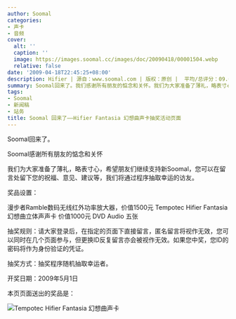 ```yaml
---
author: Soomal
categories:
- 声卡
- 音频
cover:
  alt: ''
  caption: ''
  image: https://images.soomal.cc/images/doc/20090418/00001504.webp
  relative: false
date: '2009-04-18T22:45:25+08:00'
description: Hifier | 源自：www.soomal.com | 版权：原创 |  平均/总评分：09.68/513
summary: Soomal回来了。我们感谢所有朋友的惦念和关怀。我们为大家准备了薄礼，略表寸心，您可以在留言处留下您的祝福等，我们将通过程序抽取幸运的访友。本页奖品是节奏坦克的幻想曲声卡
tags:
- Soomal
- 新闻稿
- 站务
title: Soomal 回来了――Hifier Fantasia 幻想曲声卡抽奖活动页面
---
```


Soomal回来了。



Soomal感谢所有朋友的惦念和关怀



我们为大家准备了薄礼，略表寸心，希望朋友们继续支持新Soomal，您可以在留言处留下您的祝福、意见、建议等，我们将通过程序抽取幸运的访友。



奖品设置：



漫步者Ramble数码无线红外功率放大器，价值1500元
Tempotec Hifier Fantasia 幻想曲立体声声卡  价值1000元
DVD Audio 五张



抽奖规则：请大家登录后，在指定的页面下直接留言，匿名留言将视作无效，您可以同时在几个页面参与，但更换ID反复留言亦会被视作无效。如果您中奖，您ID的密码将作为身份验证的凭证。



抽奖方式：抽奖程序随机抽取幸运者。



开奖日期：2009年5月1日



本页页面送出的奖品是：



![Tempotec Hifier Fantasia 幻想曲声卡](https://images.soomal.cc/images/doc/20090418/00001504.webp)